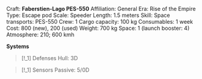 Craft: **Faberstien-Lago PES-550**
Affiliation: General
Era: Rise of the Empire
Type: Escape pod
Scale: Speeder
Length: 1.5 meters
Skill: Space transports: PES-550
Crew: 1
Cargo capacity: 100 kg
Consumables: 1 week
Cost: 800 (new), 200 (used)
Weight: 700 kg
Space: 1 (launch booster: 4)
Atmosphere: 210; 600 kmh

**Systems**
> [!_1] Defenses
> Hull: 3D

> [!_1] Sensors
> Passive: 5/0D

